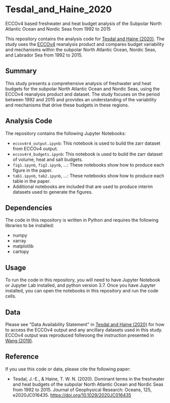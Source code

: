 # Tesdal_and_Haine_2020
ECCOv4 based freshwater and heat budget analysis of the Subpolar North Atlantic Ocean and Nordic Seas from 1992 to 2015

This repository contains the analysis code for [Tesdal and Haine (2020)](https://doi.org/10.1029/2020JC016435). The study uses the [ECCOv4](https://www.ecco-group.org/home.cgi) reanalysis product and compares budget variability and mechanisms within the subpolar North Atlantic Ocean, Nordic Seas, and Labrador Sea from 1992 to 2015.

## Summary
This study presents a comprehensive analysis of freshwater and heat budgets for the subpolar North Atlantic Ocean and Nordic Seas, using the ECCOv4 reanalysis product and dataset. The study focuses on the period between 1992 and 2015 and provides an understanding of the variability and mechanisms that drive these budgets in these regions.

## Analysis Code
The repository contains the following Jupyter Notebooks:
- `eccov4r4_output.ipynb`: This notebook is used to build the zarr dataset from ECCOv4 output.
- `eccov4r4_budgets.ipynb`: This notebook is used to build the zarr dataset of volume, heat and salt budgets.
- `fig1.ipynb`, `fig2.ipynb`, ...: These notebooks show how to produce each figure in the paper.
- `tab1.ipynb`, `tab2.ipynb`, ...: These notebooks show how to produce each table in the paper.
- Additional notebooks are included that are used to produce interim datasets used to generate the figures.

## Dependencies
The code in this repository is written in Python and requires the following libraries to be installed:
- numpy
- xarray
- matplotlib
- cartopy

## Usage
To run the code in this repository, you will need to have Jupyter Notebook or Jupyter Lab installed, and python version 3.7. Once you have Jupyter installed, you can open the notebooks in this repository and run the code cells.

## Data
Please see "Data Availability Statement" in [Tesdal and Haine (2020)](https://doi.org/10.1029/2020JC016435) for how to access the ECCOv4 output and any ancillary datasets used in this study. ECCOv4 output was reproduced follwoong the instruction presented in [Wang (2019)](https://www.ecco-group.org/docs/v4r4_reproduction_howto.pdf).

## Reference
If you use this code or data, please cite the following paper:
- Tesdal, J.-E., & Haine, T. W. N. (2020). Dominant terms in the freshwater and heat budgets of the subpolar North Atlantic Ocean and Nordic Seas from 1992 to 2015. Journal of Geophysical Research: Oceans, 125, e2020JC016435. https://doi.org/10.1029/2020JC016435
